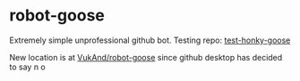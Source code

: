 # robot-goose
Extremely simple unprofessional github bot.
Testing repo: [test-honky-goose](https://github.com/DesktopGooseUnofficial/test-honky-goose)

New location is at [VukAnd/robot-goose](https://github.com/VukAnd/honky-goose) since github desktop has decided to say n o
